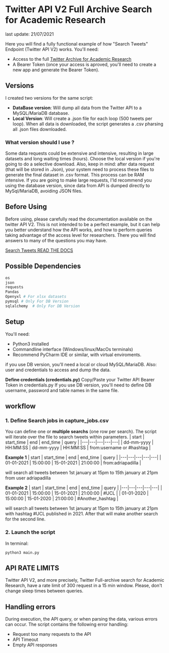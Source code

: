 # Twitter API V2 Full Archive Search for Academic Research

last update: 21/07/2021

Here you will find a fully functional example of how "Search Tweets" Endpoint (Twitter API V2) works. You'll need:
- Access to the full [Twitter Archive for Academic Research](https://developer.twitter.com/en/solutions/academic-research)
- A Bearer Token (once your access is aproved, you'll need to create a new app and generate the Bearer Token).

## Versions
I created two versions for the same script:
- **DataBase version**: Will dump all data from the Twitter API to a MySQL/MariaDB database. 
- **Local Version**: Will create a .json file for each loop (500 tweets per loop). When all data is downloaded, the script generates a .csv pharsing all .json files downloaded.

### What version should I use ?
Some data requests could be extensive and intensive, resulting in large datasets and long waiting times (hours). Choose the local version if you're going to do a selective download. Also, keep in mind: after data request (that will be stored in .Json), your system need to process these files to generate the final dataset in .csv format. This process can be RAM intensive. If you are going to make large requests, I'ld recommend you using the database version, since data from API is dumped directly to MySql/MariaDB, avoiding JSON files.


## Before Using
Before using, please carefully read the documentation available on the twitter API V2. This is not intended to be a perfect example, but it can help you better understand how the API works, and how to perform queries taking advantage of the access level for researchers. There you will find answers to many of the questions you may have.

[Search Tweets READ THE DOCS](https://developer.twitter.com/en/docs/twitter-api/tweets/search/introduction)

## Possible Dependencies
```bash
os
json
requests
Pandas
Openyxl # For xlsx datasets
pymsql # Only For DB Version
sqlalchemy  # Only For DB Version
```
## Setup
You'll need:
- Python3 installed
- Commandline interface (Windows/linux/MacOs terminals)
- Recommend PyCharm IDE or similar, with virtual enviroments.

if you use DB version, you'll need a local or cloud MySQL/MariaDB. Also: user and credentials to access and dump the data.

**Define credentials (credentials.py)**
Copy/Paste your Twitter API Bearer Token in credentials.py
If you use DB version, you'll need to define DB username, password and table names in the same file.

## workflow
### 1. Define Search jobs in capture_jobs.csv
You can define one or **multiple searchs** (one row per search). The script will iterate over the file to search tweets within parameters.
| start | start_time | end | end_time | query |
|---|---|---|---|---|
| dd-mm-yyyy | HH:MM:SS | dd-mm-yyyy | HH:MM:SS | from:username or #hashtag |

**Example 1**
| start | start_time | end | end_time | query |
|---|---|---|---|---|
| 01-01-2021 | 15:00:00 | 15-01-2021 | 21:00:00 | from:adriapadilla |

will search all tweets between 1st january at 15pm to 15th january at 21pm from user adriapadilla

**Example 2**
| start | start_time | end | end_time | query |
|---|---|---|---|---|
| 01-01-2021 | 15:00:00 | 15-01-2021 | 21:00:00 | #UCL |
| 01-01-2020 | 15:00:00 | 15-01-2020 | 21:00:00 | #Another_hashtag |

will search all tweets between 1st january at 15pm to 15th january at 21pm with hashtag #UCL published in 2021. After that will make another search for the second line.

### 2. Launch the script 
In terminal:
```
python3 main.py
```

## API RATE LIMITS
Twitter API V2, and more precisely, Twitter Full-archive search for Academic Research, have a rate limit of 300 request in a 15 min window. Please, don't change sleep times between queries. 

## Handling errors

During execution, the API query, or when parsing the data, various errors can occur. The script contains the following error handling:
- Request too many requests to the API
- API Timeout
- Empty API responses




